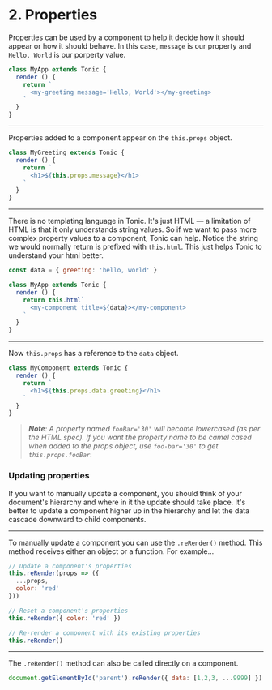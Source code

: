 # 2. Properties

Properties can be used by a component to help it decide how it should appear or
how it should behave. In this case, `message` is our property and `Hello, World`
is our porperty value.

```js
class MyApp extends Tonic {
  render () {
    return `
      <my-greeting message='Hello, World'></my-greeting>
    `
  }
}
```

---

Properties added to a component appear on the `this.props` object.

```js
class MyGreeting extends Tonic {
  render () {
    return `
      <h1>${this.props.message}</h1>
    `
  }
}
```

---

There is no templating language in Tonic. It's just HTML &mdash; a limitation
of HTML is that it only understands string values. So if we want to pass more
complex property values to a component, Tonic can help. Notice the string we
would normally return is prefixed with `this.html`. This just helps Tonic to
understand your html better.

```js
const data = { greeting: 'hello, world' }

class MyApp extends Tonic {
  render () {
    return this.html`
      <my-component title=${data}></my-component>
    `
  }
}
```

---

Now `this.props` has a reference to the `data` object.

```js
class MyComponent extends Tonic {
  render () {
    return `
      <h1>${this.props.data.greeting}</h1>
    `
  }
}
```

> <i><b>Note</b>: A property named `fooBar='30'` will become lowercased
> (as per the HTML spec). If you want the property name to be camel cased when
> added to the props object, use `foo-bar='30'` to get `this.props.fooBar`.</i>


### Updating properties

If you want to manually update a component, you should think of your document's
hierarchy and where in it the update should take place. It's better to update a
component higher up in the hierarchy and let the data cascade downward to child
components.

---

To manually update a component you can use the `.reRender()` method. This method
receives either an object or a function. For example...

```js
// Update a component's properties
this.reRender(props => ({
  ...props,
  color: 'red'
}))

// Reset a component's properties
this.reRender({ color: 'red' })

// Re-render a component with its existing properties
this.reRender()
```

---

The `.reRender()` method can also be called directly on a component.

```js
document.getElementById('parent').reRender({ data: [1,2,3, ...9999] })
```
